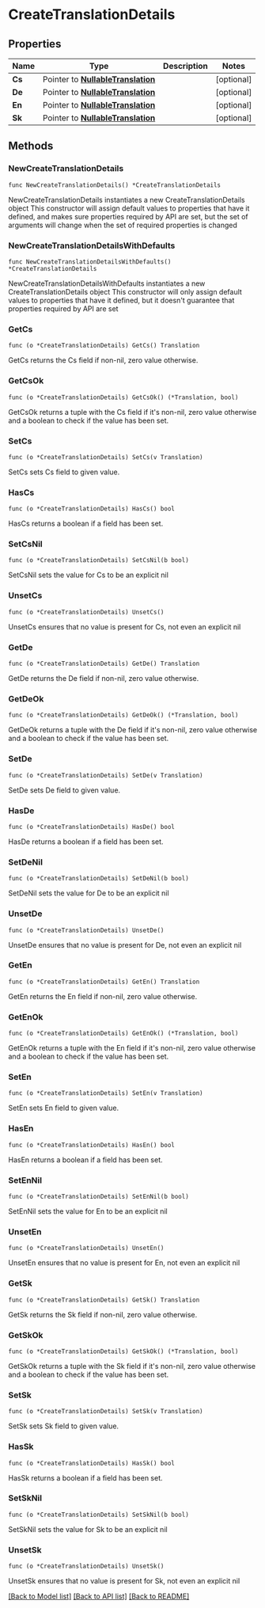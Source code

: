 # CreateTranslationDetails

## Properties

Name | Type | Description | Notes
------------ | ------------- | ------------- | -------------
**Cs** | Pointer to [**NullableTranslation**](Translation.md) |  | [optional] 
**De** | Pointer to [**NullableTranslation**](Translation.md) |  | [optional] 
**En** | Pointer to [**NullableTranslation**](Translation.md) |  | [optional] 
**Sk** | Pointer to [**NullableTranslation**](Translation.md) |  | [optional] 

## Methods

### NewCreateTranslationDetails

`func NewCreateTranslationDetails() *CreateTranslationDetails`

NewCreateTranslationDetails instantiates a new CreateTranslationDetails object
This constructor will assign default values to properties that have it defined,
and makes sure properties required by API are set, but the set of arguments
will change when the set of required properties is changed

### NewCreateTranslationDetailsWithDefaults

`func NewCreateTranslationDetailsWithDefaults() *CreateTranslationDetails`

NewCreateTranslationDetailsWithDefaults instantiates a new CreateTranslationDetails object
This constructor will only assign default values to properties that have it defined,
but it doesn't guarantee that properties required by API are set

### GetCs

`func (o *CreateTranslationDetails) GetCs() Translation`

GetCs returns the Cs field if non-nil, zero value otherwise.

### GetCsOk

`func (o *CreateTranslationDetails) GetCsOk() (*Translation, bool)`

GetCsOk returns a tuple with the Cs field if it's non-nil, zero value otherwise
and a boolean to check if the value has been set.

### SetCs

`func (o *CreateTranslationDetails) SetCs(v Translation)`

SetCs sets Cs field to given value.

### HasCs

`func (o *CreateTranslationDetails) HasCs() bool`

HasCs returns a boolean if a field has been set.

### SetCsNil

`func (o *CreateTranslationDetails) SetCsNil(b bool)`

 SetCsNil sets the value for Cs to be an explicit nil

### UnsetCs
`func (o *CreateTranslationDetails) UnsetCs()`

UnsetCs ensures that no value is present for Cs, not even an explicit nil
### GetDe

`func (o *CreateTranslationDetails) GetDe() Translation`

GetDe returns the De field if non-nil, zero value otherwise.

### GetDeOk

`func (o *CreateTranslationDetails) GetDeOk() (*Translation, bool)`

GetDeOk returns a tuple with the De field if it's non-nil, zero value otherwise
and a boolean to check if the value has been set.

### SetDe

`func (o *CreateTranslationDetails) SetDe(v Translation)`

SetDe sets De field to given value.

### HasDe

`func (o *CreateTranslationDetails) HasDe() bool`

HasDe returns a boolean if a field has been set.

### SetDeNil

`func (o *CreateTranslationDetails) SetDeNil(b bool)`

 SetDeNil sets the value for De to be an explicit nil

### UnsetDe
`func (o *CreateTranslationDetails) UnsetDe()`

UnsetDe ensures that no value is present for De, not even an explicit nil
### GetEn

`func (o *CreateTranslationDetails) GetEn() Translation`

GetEn returns the En field if non-nil, zero value otherwise.

### GetEnOk

`func (o *CreateTranslationDetails) GetEnOk() (*Translation, bool)`

GetEnOk returns a tuple with the En field if it's non-nil, zero value otherwise
and a boolean to check if the value has been set.

### SetEn

`func (o *CreateTranslationDetails) SetEn(v Translation)`

SetEn sets En field to given value.

### HasEn

`func (o *CreateTranslationDetails) HasEn() bool`

HasEn returns a boolean if a field has been set.

### SetEnNil

`func (o *CreateTranslationDetails) SetEnNil(b bool)`

 SetEnNil sets the value for En to be an explicit nil

### UnsetEn
`func (o *CreateTranslationDetails) UnsetEn()`

UnsetEn ensures that no value is present for En, not even an explicit nil
### GetSk

`func (o *CreateTranslationDetails) GetSk() Translation`

GetSk returns the Sk field if non-nil, zero value otherwise.

### GetSkOk

`func (o *CreateTranslationDetails) GetSkOk() (*Translation, bool)`

GetSkOk returns a tuple with the Sk field if it's non-nil, zero value otherwise
and a boolean to check if the value has been set.

### SetSk

`func (o *CreateTranslationDetails) SetSk(v Translation)`

SetSk sets Sk field to given value.

### HasSk

`func (o *CreateTranslationDetails) HasSk() bool`

HasSk returns a boolean if a field has been set.

### SetSkNil

`func (o *CreateTranslationDetails) SetSkNil(b bool)`

 SetSkNil sets the value for Sk to be an explicit nil

### UnsetSk
`func (o *CreateTranslationDetails) UnsetSk()`

UnsetSk ensures that no value is present for Sk, not even an explicit nil

[[Back to Model list]](../README.md#documentation-for-models) [[Back to API list]](../README.md#documentation-for-api-endpoints) [[Back to README]](../README.md)


